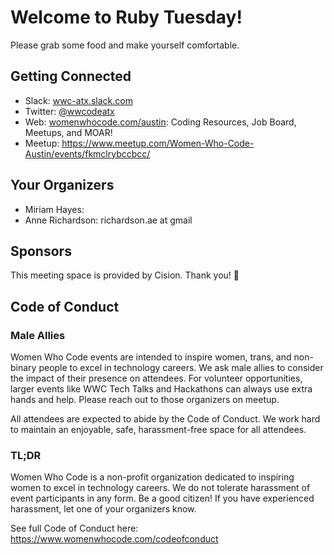 # Welcome to Ruby Tuesday!
Please grab some food and make yourself comfortable.

## Getting Connected
* Slack: [wwc-atx.slack.com](http://www.wwc-atx.slack.com)
* Twitter: [@wwcodeatx](https://www.twitter.com/wwcodeatx)
* Web: [womenwhocode.com/austin](https://www.womenwhocode.com/austin): Coding Resources, Job Board, Meetups, and MOAR!
* Meetup: https://www.meetup.com/Women-Who-Code-Austin/events/fkmclrybccbcc/

## Your Organizers
* Miriam Hayes:
* Anne Richardson: richardson.ae at gmail

## Sponsors
This meeting space is provided by Cision. Thank you! :clap:

## Code of Conduct
### Male Allies
Women Who Code events are intended to inspire women, trans, and non-binary people to excel in technology careers. We ask male allies to consider the impact of their presence on attendees. For volunteer opportunities, larger events like WWC Tech Talks and Hackathons can always use extra hands and help. Please reach out to those organizers on meetup.

All attendees are expected to abide by the Code of Conduct. We work hard to maintain an enjoyable, safe, harassment-free space for all attendees.

### TL;DR
Women Who Code is a non-profit organization dedicated to inspiring women to excel in technology careers. We do not tolerate harassment of event participants in any form. Be a good citizen! If you have experienced harassment, let one of your organizers know.

See full Code of Conduct here: https://www.womenwhocode.com/codeofconduct

